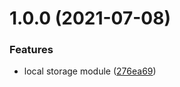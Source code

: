 # 1.0.0 (2021-07-08)


### Features

* local storage module ([276ea69](https://github.com/ziv/local-storage-nest/commit/276ea695e7ec402073432ba924dd42f0d7bf2a30))
